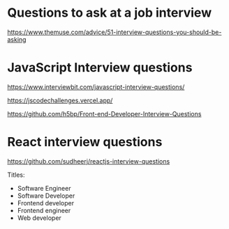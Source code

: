 # Questions to ask at a job interview
https://www.themuse.com/advice/51-interview-questions-you-should-be-asking


# JavaScript Interview questions

https://www.interviewbit.com/javascript-interview-questions/

https://jscodechallenges.vercel.app/

https://github.com/h5bp/Front-end-Developer-Interview-Questions

# React interview questions
https://github.com/sudheerj/reactjs-interview-questions





Titles:
- Software Engineer
- Software Developer
- Frontend developer
- Frontend engineer
- Web developer



